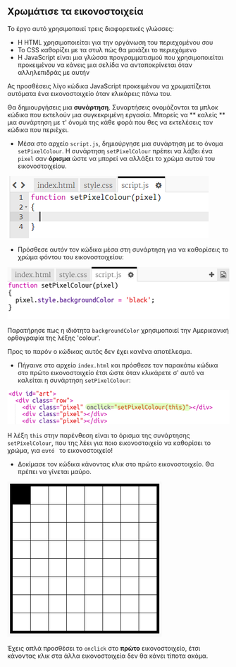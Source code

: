 ## Χρωμάτισε τα εικονοστοιχεία

Το έργο αυτό χρησιμοποιεί τρεις διαφορετικές γλώσσες:

+ Η HTML χρησιμοποιείται για την οργάνωση του περιεχομένου σου
+ Το CSS καθορίζει με τα στυλ πώς θα μοιάζει το περιεχόμενο
+ Η JavaScript είναι μια γλώσσα προγραμματισμού που χρησιμοποιείται προκειμένου να κάνεις μια σελίδα να ανταποκρίνεται όταν αλληλεπιδράς με αυτήν

Ας προσθέσεις λίγο κώδικα JavaScript προκειμένου να χρωματίζεται αυτόματα ένα εικονοστοιχείο όταν κλικάρεις πάνω του.

Θα δημιουργήσεις μια **συνάρτηση**. Συναρτήσεις ονομάζονται τα μπλοκ κώδικα που εκτελούν μια συγκεκριμένη εργασία. Μπορείς να ** καλείς ** μια συνάρτηση με τ' όνομά της κάθε φορά που θες να εκτελέσεις τον κώδικα που περιέχει.

+ Μέσα στο αρχείο `script.js`, δημιούργησε μια συνάρτηση με το όνομα `setPixelColour`. Η συνάρτηση `setPixelColour` πρέπει να λάβει ένα `pixel` σαν **όρισμα** ώστε να μπορεί να αλλάξει το χρώμα αυτού του εικονοστοιχείου.

![Δημιουργία συνάρτησης](images/create-function.png)

+ Πρόσθεσε αυτόν τον κώδικα μέσα στη συνάρτηση για να καθορίσεις το χρώμα φόντου του εικονοστοιχείου:

![στιγμιότυπο οθόνης](images/pixel-art-set-pixel-colour.png)

Παρατήρησε πως η ιδιότητα `backgroundColor` χρησιμοποιεί την Αμερικανική ορθογραφία της λέξης 'colour'.

Προς το παρόν ο κώδικας αυτός δεν έχει κανένα αποτέλεσμα.

+ Πήγαινε στο αρχείο `index.html` και πρόσθεσε τον παρακάτω κώδικα στο πρώτο εικονοστοιχείο έτσι ώστε όταν κλικάρετε σ' αυτό να καλείται η συνάρτηση `setPixelColour`:

![στιγμιότυπο οθόνης](images/pixel-art-onclick.png)

Η λέξη `this` στην παρένθεση είναι το όρισμα της συνάρτησης `setPixelColour`, που της λέει για ποιο εικονοστοιχείο να καθορίσει το χρώμα, για `αυτό ` το εικονοστοιχείο!

+ Δοκίμασε τον κώδικα κάνοντας κλικ στο πρώτο εικονοστοιχείο. Θα πρέπει να γίνεται μαύρο.

![στιγμιότυπο οθόνης](images/pixel-art-black.png)

Έχεις απλά προσθέσει το `onclick` στο **πρώτο** εικονοστοιχείο, έτσι κάνοντας κλικ στα άλλα εικονοστοιχεία δεν θα κάνει τίποτα ακόμα.